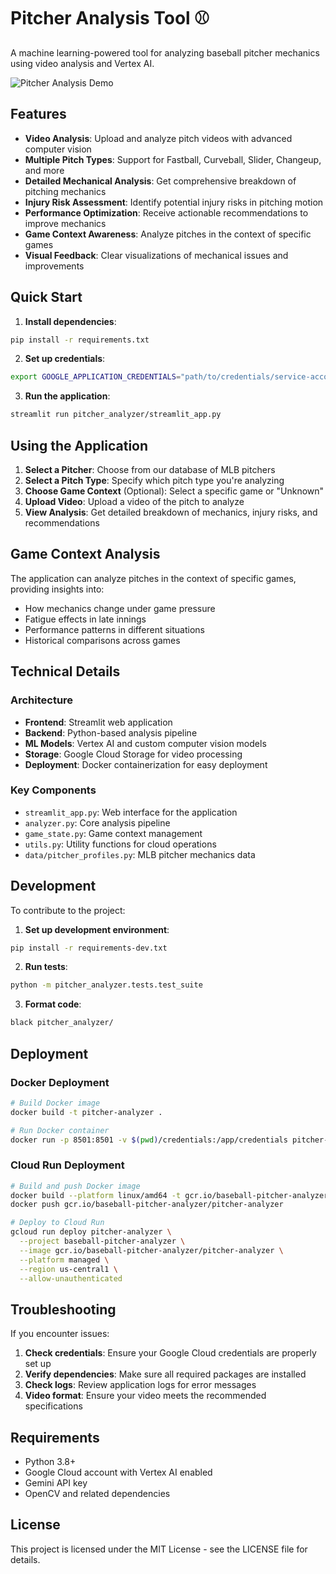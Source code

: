 # Pitcher Analysis Tool ⚾

A machine learning-powered tool for analyzing baseball pitcher mechanics using video analysis and Vertex AI.

![Pitcher Analysis Demo](https://storage.googleapis.com/baseball-pitcher-analyzer-videos/demo_screenshot.png)

## Features

- **Video Analysis**: Upload and analyze pitch videos with advanced computer vision
- **Multiple Pitch Types**: Support for Fastball, Curveball, Slider, Changeup, and more
- **Detailed Mechanical Analysis**: Get comprehensive breakdown of pitching mechanics
- **Injury Risk Assessment**: Identify potential injury risks in pitching motion
- **Performance Optimization**: Receive actionable recommendations to improve mechanics
- **Game Context Awareness**: Analyze pitches in the context of specific games
- **Visual Feedback**: Clear visualizations of mechanical issues and improvements

## Quick Start

1. **Install dependencies**:
```bash
pip install -r requirements.txt
```

2. **Set up credentials**:
```bash
export GOOGLE_APPLICATION_CREDENTIALS="path/to/credentials/service-account.json"
```

3. **Run the application**:
```bash
streamlit run pitcher_analyzer/streamlit_app.py
```

## Using the Application

1. **Select a Pitcher**: Choose from our database of MLB pitchers
2. **Select a Pitch Type**: Specify which pitch type you're analyzing
3. **Choose Game Context** (Optional): Select a specific game or "Unknown"
4. **Upload Video**: Upload a video of the pitch to analyze
5. **View Analysis**: Get detailed breakdown of mechanics, injury risks, and recommendations

## Game Context Analysis

The application can analyze pitches in the context of specific games, providing insights into:

- How mechanics change under game pressure
- Fatigue effects in late innings
- Performance patterns in different situations
- Historical comparisons across games

## Technical Details

### Architecture

- **Frontend**: Streamlit web application
- **Backend**: Python-based analysis pipeline
- **ML Models**: Vertex AI and custom computer vision models
- **Storage**: Google Cloud Storage for video processing
- **Deployment**: Docker containerization for easy deployment

### Key Components

- `streamlit_app.py`: Web interface for the application
- `analyzer.py`: Core analysis pipeline
- `game_state.py`: Game context management
- `utils.py`: Utility functions for cloud operations
- `data/pitcher_profiles.py`: MLB pitcher mechanics data

## Development

To contribute to the project:

1. **Set up development environment**:
```bash
pip install -r requirements-dev.txt
```

2. **Run tests**:
```bash
python -m pitcher_analyzer.tests.test_suite
```

3. **Format code**:
```bash
black pitcher_analyzer/
```

## Deployment

### Docker Deployment

```bash
# Build Docker image
docker build -t pitcher-analyzer .

# Run Docker container
docker run -p 8501:8501 -v $(pwd)/credentials:/app/credentials pitcher-analyzer
```

### Cloud Run Deployment

```bash
# Build and push Docker image
docker build --platform linux/amd64 -t gcr.io/baseball-pitcher-analyzer/pitcher-analyzer .
docker push gcr.io/baseball-pitcher-analyzer/pitcher-analyzer

# Deploy to Cloud Run
gcloud run deploy pitcher-analyzer \
  --project baseball-pitcher-analyzer \
  --image gcr.io/baseball-pitcher-analyzer/pitcher-analyzer \
  --platform managed \
  --region us-central1 \
  --allow-unauthenticated
```

## Troubleshooting

If you encounter issues:

1. **Check credentials**: Ensure your Google Cloud credentials are properly set up
2. **Verify dependencies**: Make sure all required packages are installed
3. **Check logs**: Review application logs for error messages
4. **Video format**: Ensure your video meets the recommended specifications

## Requirements

- Python 3.8+
- Google Cloud account with Vertex AI enabled
- Gemini API key
- OpenCV and related dependencies

## License

This project is licensed under the MIT License - see the LICENSE file for details.